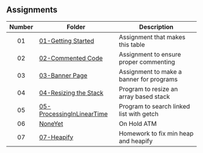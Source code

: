 ## Assignments

| Number | Folder                                                                                                                                   | Description                              |
| :----: | ---------------------------------------------------------------------------------------------------------------------------------------- | ---------------------------------------- |
| 01     | [01-Getting Started](https://github.com/DakTheProgrammer/3013-ALG-Wilson/tree/master/Assignments)                                        | Assignment that makes this table         |
| 02     | [02-Commented Code](https://github.com/DakTheProgrammer/3013-ALG-Wilson/tree/master/Assignments/02-CommentedCode)                        | Assignment to ensure proper commenting   |
| 03     | [03-Banner Page](https://github.com/DakTheProgrammer/3013-ALG-Wilson/tree/master/BannerPage)                                             | Assignment to make a banner for programs |
| 04     | [04-Resizing the Stack](https://github.com/DakTheProgrammer/3013-ALG-Wilson/tree/master/Assignments/04-StackResize(P-1))                 | Program to resize an array based stack   |
| 05     | [05-ProcessingInLinearTime](https://github.com/DakTheProgrammer/3013-ALG-Wilson/tree/master/Assignments/05-ProcessingInLinearTime(P-2))  | Program to search linked list with getch |
| 06     | [NoneYet]()                                                                                                                              | On Hold ATM                              |
| 07     | [07-Heapify](https://github.com/DakTheProgrammer/3013-ALG-Wilson/tree/master/Assignments/07-Heapify(HW-2))                               | Homework to fix min heap and heapify     |
